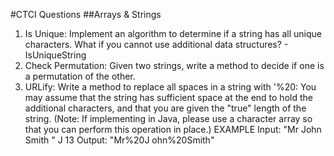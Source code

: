 #CTCI Questions
##Arrays & Strings
1. Is Unique: Implement an algorithm to determine if a string has all unique characters. 
What if you cannot use additional data structures? - IsUniqueString
2. Check Permutation: Given two strings, 
write a method to decide if one is a permutation of the other.
3. URLify: Write a method to replace all spaces in a string with '%20: You may assume that the string has sufficient space at the end to hold the additional characters, and that you are given the "true" length of the string. (Note: If implementing in Java, please use a character array so that you can perform this operation in place.)
           EXAMPLE
           Input: "Mr John Smith " J 13 Output: "Mr%20J ohn%20Smith"